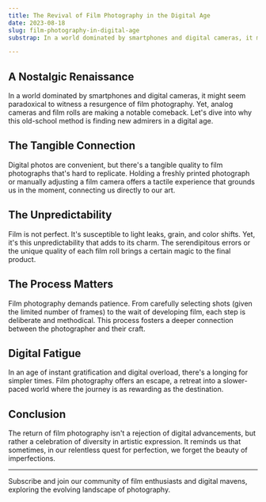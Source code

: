 ```yaml
---
title: The Revival of Film Photography in the Digital Age
date: 2023-08-18
slug: film-photography-in-digital-age
substrap: In a world dominated by smartphones and digital cameras, it might seem paradoxical to witness a resurgence of film photography. Yet, analog cameras and film rolls are making a notable comeback. Let's dive into why this old-school method is finding new admirers in a digital age.

---
```


## A Nostalgic Renaissance

In a world dominated by smartphones and digital cameras, it might seem paradoxical to witness a resurgence of film photography. Yet, analog cameras and film rolls are making a notable comeback. Let's dive into why this old-school method is finding new admirers in a digital age.

## The Tangible Connection

Digital photos are convenient, but there's a tangible quality to film photographs that's hard to replicate. Holding a freshly printed photograph or manually adjusting a film camera offers a tactile experience that grounds us in the moment, connecting us directly to our art.

## The Unpredictability

Film is not perfect. It's susceptible to light leaks, grain, and color shifts. Yet, it's this unpredictability that adds to its charm. The serendipitous errors or the unique quality of each film roll brings a certain magic to the final product.

## The Process Matters

Film photography demands patience. From carefully selecting shots (given the limited number of frames) to the wait of developing film, each step is deliberate and methodical. This process fosters a deeper connection between the photographer and their craft.

## Digital Fatigue

In an age of instant gratification and digital overload, there's a longing for simpler times. Film photography offers an escape, a retreat into a slower-paced world where the journey is as rewarding as the destination.

## Conclusion

The return of film photography isn't a rejection of digital advancements, but rather a celebration of diversity in artistic expression. It reminds us that sometimes, in our relentless quest for perfection, we forget the beauty of imperfections.

---

Subscribe and join our community of film enthusiasts and digital mavens, exploring the evolving landscape of photography.
